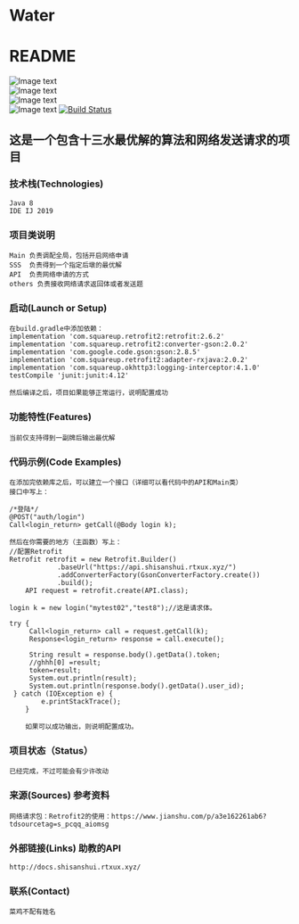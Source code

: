 # Water
# README
![Image text](https://img.shields.io/badge/language-java-blue)	
![Image text](https://img.shields.io/badge/build-passing-brightgreen)	
![Image text](https://img.shields.io/badge/code%20quality-A-brightgreen)	
![Image text](https://img.shields.io/badge/license-MIT-green)
[![Build Status](https://travis-ci.org/847001315/Water.svg?branch=master)](https://travis-ci.org/847001315/Water)
## 这是一个包含十三水最优解的算法和网络发送请求的项目

### 技术栈(Technologies)
    Java 8
    IDE IJ 2019 
    
### 项目类说明
    Main 负责调配全局，包括开启网络申请
    SSS  负责得到一个指定后墩的最优解
    API  负责网络申请的方式
    others 负责接收网络请求返回体或者发送题
### 启动(Launch or Setup)
    在build.gradle中添加依赖：
    implementation 'com.squareup.retrofit2:retrofit:2.6.2'
    implementation 'com.squareup.retrofit2:converter-gson:2.0.2'
    implementation 'com.google.code.gson:gson:2.8.5'
    implementation 'com.squareup.retrofit2:adapter-rxjava:2.0.2'
    implementation 'com.squareup.okhttp3:logging-interceptor:4.1.0'
    testCompile 'junit:junit:4.12'
    
    然后编译之后，项目如果能够正常运行，说明配置成功
### 功能特性(Features)
    当前仅支持得到一副牌后输出最优解

### 代码示例(Code Examples)
    在添加完依赖库之后，可以建立一个接口（详细可以看代码中的API和Main类）
    接口中写上：
    
    /*登陆*/
    @POST("auth/login")
    Call<login_return> getCall(@Body login k);
    
    然后在你需要的地方（主函数）写上：
    //配置Retrofit 
    Retrofit retrofit = new Retrofit.Builder()
                .baseUrl("https://api.shisanshui.rtxux.xyz/")
                .addConverterFactory(GsonConverterFactory.create())
                .build();
        API request = retrofit.create(API.class);
        
    login k = new login("mytest02","test8");//这是请求体。
        
    try {
         Call<login_return> call = request.getCall(k);
         Response<login_return> response = call.execute();

         String result = response.body().getData().token;
         //ghhh[0] =result;
         token=result;
         System.out.println(result);
         System.out.println(response.body().getData().user_id);
     } catch (IOException e) {
            e.printStackTrace();
        }
        
        如果可以成功输出，则说明配置成功。

### 项目状态（Status）
    已经完成，不过可能会有少许改动

### 来源(Sources) 参考资料
    网络请求包：Retrofit2的使用：https://www.jianshu.com/p/a3e162261ab6?tdsourcetag=s_pcqq_aiomsg

### 外部链接(Links) 助教的API
    http://docs.shisanshui.rtxux.xyz/

### 联系(Contact)
    菜鸡不配有姓名
